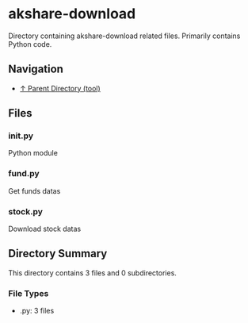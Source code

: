 # akshare-download

Directory containing akshare-download related files. Primarily contains Python code.

## Navigation

* [↑ Parent Directory (tool)](../README.md)

## Files

### __init__.py

Python module

### fund.py

Get funds datas

### stock.py

Download stock datas


## Directory Summary

This directory contains 3 files and 0 subdirectories.

### File Types

* .py: 3 files
